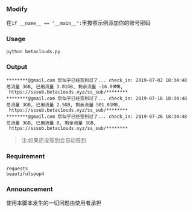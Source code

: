 ### Modify
在`if __name__ == "__main__":`里按照示例添加你的账号密码

### Usage
`python betaclouds.py`

### Output
```
********@gmail.com 您似乎已经签到过了... check_in: 2019-07-02 18:34:48
总流量 3GB, 已用流量 3.01GB, 剩余流量 -16.09MB,
 https://sssub.betac1ouds.xyz/ss_sub/********
********@gmail.com 您似乎已经签到过了... check_in: 2019-07-16 18:34:48
总流量 3GB, 已用流量 2.5GB, 剩余流量 501.01MB,
 https://sssub.betac1ouds.xyz/ss_sub/********
********@gmail.com 您似乎已经签到过了... check_in: 2019-07-26 18:34:48
总流量 3GB, 已用流量 0, 剩余流量 3GB,
 https://sssub.betac1ouds.xyz/ss_sub/********
```
> 注:如果还没签到会自动签到

### Requirement
```
requests
beautifulsoup4
```

### Announcement
使用本脚本发生的一切问题由使用者承担